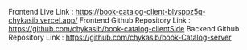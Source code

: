 Frontend Live Link : https://book-catalog-client-blysppz5q-chykasib.vercel.app/
Frontend Github Repository Link : https://github.com/chykasib/book-catalog-clientSide
Backend Github Repository Link : https://github.com/chykasib/book-Catalog-server
